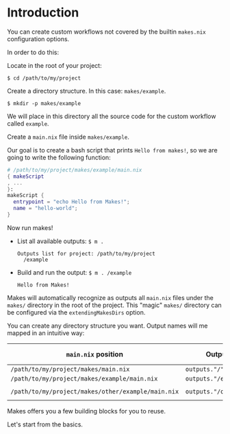 # Introduction

You can create custom workflows
not covered by the builtin `makes.nix` configuration options.

In order to do this:

Locate in the root of your project:

`$ cd /path/to/my/project`

Create a directory structure. In this case: `makes/example`.

`$ mkdir -p makes/example`

We will place in this directory
all the source code
for the custom workflow called `example`.

Create a `main.nix` file inside `makes/example`.

Our goal is to create a bash script that prints `Hello from makes!`,
so we are going to write the following function:

```nix
# /path/to/my/project/makes/example/main.nix
{ makeScript
, ...
}:
makeScript {
  entrypoint = "echo Hello from Makes!";
  name = "hello-world";
}
```

Now run makes!

- List all available outputs: `$ m .`

  ```
  Outputs list for project: /path/to/my/project
    /example
  ```

- Build and run the output: `$ m . /example`

  ```
  Hello from Makes!
  ```

Makes will automatically recognize as outputs all `main.nix` files
under the `makes/` directory in the root of the project.
This "magic" `makes/` directory can be configured via the
`extendingMakesDirs` option.

You can create any directory structure you want.
Output names will me mapped in an intuitive way:

| `main.nix` position                                | Output name                | Invocation command     |
| -------------------------------------------------- | -------------------------- | ---------------------- |
| `/path/to/my/project/makes/main.nix`               | `outputs."/"`              | `$ m . /`              |
| `/path/to/my/project/makes/example/main.nix`       | `outputs."/example"`       | `$ m . /example`       |
| `/path/to/my/project/makes/other/example/main.nix` | `outputs."/other/example"` | `$ m . /other/example` |

Makes offers you a few building blocks
for you to reuse.

Let's start from the basics.
